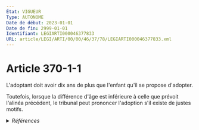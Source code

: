 ```yaml
---
État: VIGUEUR
Type: AUTONOME
Date de début: 2023-01-01
Date de fin: 2999-01-01
Identifiant: LEGIARTI000046377833
URL: article/LEGI/ARTI/00/00/46/37/78/LEGIARTI000046377833.xml
---
```


<h1>Article 370-1-1</h1>

L'adoptant doit avoir dix ans de plus que l'enfant qu'il se propose
d'adopter.<br />

Toutefois, lorsque la différence d'âge est inférieure à celle que prévoit
l'alinéa précédent, le tribunal peut prononcer l'adoption s'il existe de justes
motifs.


<details>
  <summary><em>Références</em></summary>

  <h2>Articles faisant référence à l'article</h2>
  
  <ul>
    <li>
      <a href="https://legal.tricoteuses.fr//redirection/LEGIARTI000045204954?vers=git&vers=legifrance">Code civil - article 344 AUTONOME MODIFIE, en vigueur du 2022-02-23 au 2023-01-01</a> CONCORDANCE cible
    </li>
    <li>
      <a href="https://legal.tricoteuses.fr//redirection/LEGIARTI000046369170?vers=git&vers=legifrance">Ordonnance n° 2022-1292 du 5 octobre 2022 prise en application de l'article 18 de la loi n° 2022-219 du 21 février 2022 visant à réformer l'adoption - article 18 ENTIEREMENT_MODIF</a> CREE source
    </li>
  </ul>
  
  <h2>Références faites par l'article</h2>
  
  <ul>
    <li>
      2022-10-05 CREE cible <a href="https://legal.tricoteuses.fr//redirection/LEGIARTI000046369170?vers=git&vers=legifrance">Ordonnance n° 2022-1292 du 5 octobre 2022 prise en application de l'article 18 de la loi n° 2022-219 du 21 février 2022 visant à réformer l'adoption - article 18 ENTIEREMENT_MODIF</a>
    </li>
    <li>
      2999-01-01 CONCORDANCE source <a href="https://legal.tricoteuses.fr//redirection/LEGIARTI000045204954?vers=git&vers=legifrance">Code civil - article 344 AUTONOME MODIFIE, en vigueur du 2022-02-23 au 2023-01-01</a>
    </li>
  </ul>
</details>
